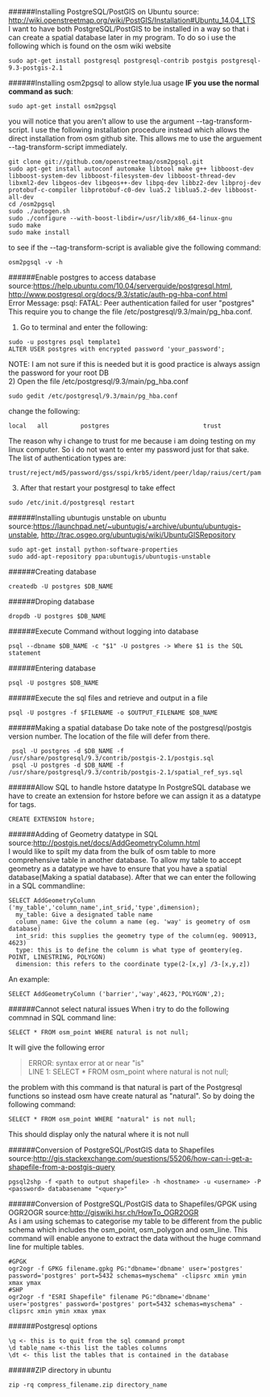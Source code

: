 ######Installing PostgreSQL/PostGIS on Ubuntu
source: http://wiki.openstreetmap.org/wiki/PostGIS/Installation#Ubuntu_14.04_LTS  
I want to have both PostgreSQL/PostGIS to be installed in a way so that i can create a spatial database later in my program. To do so i use the following which is found on the osm wiki website
```
sudo apt-get install postgresql postgresql-contrib postgis postgresql-9.3-postgis-2.1
```

######Installing osm2pgsql to allow style.lua usage
**IF you use the normal command as such**: 
```
sudo apt-get install osm2pgsql
```
you will notice that you aren't allow to use the argument --tag-transform-script. I use the following installation procedure instead which allows the direct installation from osm github site. This allows me to use the arguement --tag-transform-script immediately.
```
git clone git://github.com/openstreetmap/osm2pgsql.git
sudo apt-get install autoconf automake libtool make g++ libboost-dev libboost-system-dev libboost-filesystem-dev libboost-thread-dev libxml2-dev libgeos-dev libgeos++-dev libpq-dev libbz2-dev libproj-dev protobuf-c-compiler libprotobuf-c0-dev lua5.2 liblua5.2-dev libboost-all-dev
cd /osm2pgsql
sudo ./autogen.sh
sudo ./configure --with-boost-libdir=/usr/lib/x86_64-linux-gnu
sudo make
sudo make install
```
to see if the --tag-transform-script is avaliable give the following command:
```
osm2pgsql -v -h
```

######Enable postgres to access database
source:https://help.ubuntu.com/10.04/serverguide/postgresql.html, http://www.postgresql.org/docs/9.3/static/auth-pg-hba-conf.html  
Error Message: psql: FATAL:  Peer authentication failed for user "postgres"  
This require you to change the file /etc/postgresql/9.3/main/pg_hba.conf.  
1) Go to terminal and enter the following:
```
sudo -u postgres psql template1
ALTER USER postgres with encrypted password 'your_password';
```
NOTE: I am not sure if this is needed but it is good practice is always assign the password for your root DB  
2) Open the file /etc/postgresql/9.3/main/pg_hba.conf
```
sudo gedit /etc/postgresql/9.3/main/pg_hba.conf
```
change the following:
```
local   all         postgres                          trust
```
The reason why i change to trust for me because i am doing testing on my linux computer. So i do not want to enter my password just for that sake. The list of authentication types are:
```
trust/reject/md5/password/gss/sspi/krb5/ident/peer/ldap/raius/cert/pam
```
3) After that restart your postgresql to take effect
```
sudo /etc/init.d/postgresql restart
```

######Installing ubuntugis unstable on ubuntu
source:https://launchpad.net/~ubuntugis/+archive/ubuntu/ubuntugis-unstable, http://trac.osgeo.org/ubuntugis/wiki/UbuntuGISRepository
```
sudo apt-get install python-software-properties
sudo add-apt-repository ppa:ubuntugis/ubuntugis-unstable
```

######Creating database
``` 
createdb -U postgres $DB_NAME
```

######Droping database
``` 
dropdb -U postgres $DB_NAME
```

######Execute Command without logging into database
``` 
psql --dbname $DB_NAME -c "$1" -U postgres -> Where $1 is the SQL statement
```

######Entering database
``` 
psql -U postgres $DB_NAME
```

######Execute the sql files and retrieve and output in a file
``` 
psql -U postgres -f $FILENAME -o $OUTPUT_FILENAME $DB_NAME
```

######Making a spatial database
Do take note of the postgresql/postgis version number. The location of the file will defer from there.
```
 psql -U postgres -d $DB_NAME -f /usr/share/postgresql/9.3/contrib/postgis-2.1/postgis.sql 
 psql -U postgres -d $DB_NAME -f /usr/share/postgresql/9.3/contrib/postgis-2.1/spatial_ref_sys.sql
```

######Allow SQL to handle hstore datatype
In PostgreSQL database we have to create an extension for hstore before we can assign it as a datatype for tags.
```
CREATE EXTENSION hstore;
```

######Adding of Geometry datatype in SQL
source:http://postgis.net/docs/AddGeometryColumn.html  
I would like to spilt my data from the bulk of osm table to more comprehensive table in another database. To allow my table to accept geometry as a datatype we have to ensure that you have a spatial database(Making a spatial database). After that we can enter the following in a SQL commandline:
```
SELECT AddGeometryColumn ('my_table','column_name',int_srid,'type',dimension);
  my_table: Give a designated table name
  column_name: Give the column a name (eg. 'way' is geometry of osm database)
  int_srid: this supplies the geometry type of the column(eg. 900913, 4623)
  type: this is to define the column is what type of geomtery(eg. POINT, LINESTRING, POLYGON)
  dimension: this refers to the coordinate type(2-[x,y] /3-[x,y,z])
```
An example:
```
SELECT AddGeometryColumn ('barrier','way',4623,'POLYGON',2);
```

######Cannot select natural issues
When i try to do the following commnad in SQL command line:
```
SELECT * FROM osm_point WHERE natural is not null;
```
It will give the following error
>ERROR:  syntax error at or near "is"  
>LINE 1: SELECT * FROM osm_point where natural is not null;  

the problem with this command is that natural is part of the Postgresql functions so instead osm have create natural as "natural". So by doing the following command:
```
SELECT * FROM osm_point WHERE "natural" is not null;
```
This should display only the natural where it is not null

######Conversion of PostgreSQL/PostGIS data to Shapefiles
source:http://gis.stackexchange.com/questions/55206/how-can-i-get-a-shapefile-from-a-postgis-query
```
pgsql2shp -f <path to output shapefile> -h <hostname> -u <username> -P <password> databasename "<query>"
```

######Conversion of PostgreSQL/PostGIS data to Shapefiles/GPGK using OGR2OGR
source:http://giswiki.hsr.ch/HowTo_OGR2OGR  
As i am using schemas to categorise my table to be different from the public schema which includes the osm_point, osm_polygon and osm_line. This command will enable anyone to extract the data without the huge command line for multiple tables.
```
#GPGK
ogr2ogr -f GPKG filename.gpkg PG:"dbname='dbname' user='postgres' password='postgres' port=5432 schemas=myschema" -clipsrc xmin ymin xmax ymax  
#SHP
ogr2ogr -f "ESRI Shapefile" filename PG:"dbname='dbname' user='postgres' password='postgres' port=5432 schemas=myschema" -clipsrc xmin ymin xmax ymax
```

######Postgresql options
```
\q <- this is to quit from the sql command prompt
\d table_name <-this list the tables columns
\dt <- this list the tables that is contained in the database

```

######ZIP directory in ubuntu
```
zip -rq compress_filename.zip directory_name
```
